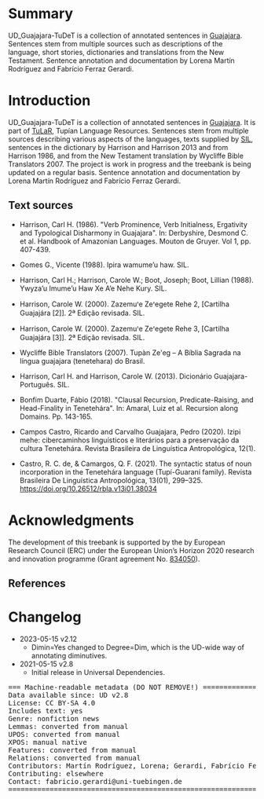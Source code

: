 # Summary

UD_Guajajara-TuDeT is a collection of annotated sentences in <a href="https://glottolog.org/resource/languoid/id/guaj1255">Guajajara</a>. Sentences stem from multiple sources such as descriptions of the language, short stories, dictionaries and translations from the New Testament. Sentence annotation and documentation by Lorena Martín Rodríguez and Fabrício Ferraz Gerardi.

# Introduction

UD_Guajajara-TuDeT is a collection of annotated sentences in <a href="https://glottolog.org/resource/languoid/id/guaj1255">Guajajara</a>.
It is part of [TuLaR](https://tular.clld.org), Tupían Language Resources. Sentences stem from multiple sources describing various aspects of the languages, texts supplied by <a href="https://www.sil.org/">SIL</a>, sentences in the dictionary by Harrison and Harrison 2013 and from Harrison 1986, and from the New Testament translation by Wycliffe Bible Translators 2007.  The project is work in progress and the treebank is being updated on a regular basis. Sentence annotation and documentation by Lorena Martín Rodríguez and Fabrício Ferraz Gerardi.


 
## Text sources

* Harrison, Carl H. (1986). "Verb Prominence, Verb Initialness, Ergativity and Typological Disharmony in Guajajara". In: Derbyshire, Desmond C. et al. Handbook of Amazonian Languages. Mouton de Gruyer. Vol 1, pp. 407-439.

* Gomes G., Vicente (1988). Ipira wamumeʼu haw. SIL.
 
* Harrison, Carl H.; Harrison, Carole W.; Boot, Joseph; Boot, Lillian (1988). Ywyzaʼu Imumeʼu Haw Xe Aʼe Nehe Kury. SIL.
 
* Harrison, Carole W. (2000). Zazemuꞌe Zeꞌegete Rehe 2, [Cartilha Guajajára [2]]. 2ª Edição revisada. SIL.
 
* Harrison, Carole W. (2000). Zazemuꞌe Zeꞌegete Rehe 3, [Cartilha Guajajára [3]]. 2ª Edição revisada. SIL.
 
* Wycliffe Bible Translators (2007). Tupàn Ze'eg – A Bíblia Sagrada na língua guajajara (tenetehara) do Brasil.
 
* Harrison, Carl H. and Harrison, Carole W. (2013). Dicionário Guajajara-Português. SIL.
 
* Bonfim Duarte, Fábio (2018). "Clausal Recursion, Predicate-Raising, and Head-Finality in Tenetehára". In: Amaral, Luiz et al. Recursion along Domains. Pp. 143-165. 

* Campos Castro, Ricardo and Carvalho Guajajara, Pedro (2020). Izipi mehe: cibercaminhos linguísticos e literários para a preservação da cultura Tenetehára. Revista Brasileira de Linguística Antropológica, 12(1).
 
* Castro, R. C. de, & Camargos, Q. F. (2021). The syntactic status of noun incorporation in the Tenetehára language (Tupí-Guaraní family). Revista Brasileira De Linguística Antropológica, 13(01), 299–325. https://doi.org/10.26512/rbla.v13i01.38034


# Acknowledgments

The development of this treebank is supported by the by European Research Council (ERC) under the European Union’s Horizon 2020 research and innovation programme (Grant agreement No. [834050](https://uni-tuebingen.de/fakultaeten/philosophische-fakultaet/fachbereiche/neuphilologie/seminar-fuer-sprachwissenschaft/arbeitsbereiche/allg-sprachwissenschaft/projekte/crosslingference/)).

## References

 

# Changelog

* 2023-05-15 v2.12
  * Dimin=Yes changed to Degree=Dim, which is the UD-wide way of annotating diminutives.
* 2021-05-15 v2.8
  * Initial release in Universal Dependencies.


<pre>
=== Machine-readable metadata (DO NOT REMOVE!) ================================
Data available since: UD v2.8
License: CC BY-SA 4.0
Includes text: yes
Genre: nonfiction news
Lemmas: converted from manual
UPOS: converted from manual
XPOS: manual native
Features: converted from manual
Relations: converted from manual
Contributors: Martín Rodríguez, Lorena; Gerardi, Fabrício Ferraz
Contributing: elsewhere
Contact: fabricio.gerardi@uni-tuebingen.de
===============================================================================
</pre>
